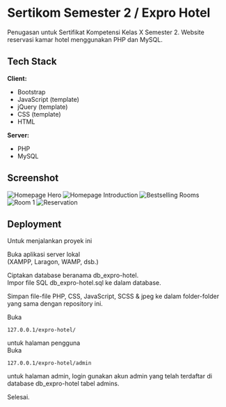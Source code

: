 
# Sertikom Semester 2 / Expro Hotel

Penugasan untuk Sertifikat Kompetensi Kelas X Semester 2. Website reservasi kamar hotel menggunakan PHP dan MySQL.
## Tech Stack

**Client:**  
- Bootstrap  
- JavaScript (template)
- jQuery (template)
- CSS (template)
- HTML

**Server:**
- PHP
- MySQL


## Screenshot

![Homepage Hero](https://i.ibb.co.com/Hp13sGC/image.png)
![Homepage Introduction](https://ibb.co.com/3Sf1sqb)
![Bestselling Rooms](https://ibb.co.com/DRCdXB1)
![Room 1](https://ibb.co.com/WcP8z28)
![Reservation](https://ibb.co.com/2MZLrb0)
## Deployment
Untuk menjalankan proyek ini

Buka aplikasi server lokal  
(XAMPP, Laragon, WAMP, dsb.)

Ciptakan database beranama db_expro-hotel.  
Impor file SQL db_expro-hotel.sql ke dalam database.

Simpan file-file PHP, CSS, JavaScript, SCSS & jpeg ke dalam folder-folder yang sama dengan repository ini.

Buka 
```
127.0.0.1/expro-hotel/ 
```
untuk halaman pengguna  
Buka 
```
127.0.0.1/expro-hotel/admin
```
untuk halaman admin, login gunakan akun admin yang telah terdaftar di database db_expro-hotel tabel admins.

Selesai.
